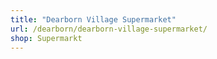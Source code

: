 ```yaml
---
title: "Dearborn Village Supermarket"
url: /dearborn/dearborn-village-supermarket/
shop: Supermarkt
---
```

